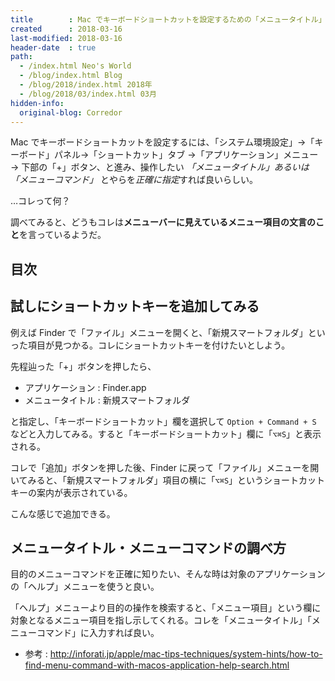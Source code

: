 ```yaml
---
title        : Mac でキーボードショートカットを設定するための「メニュータイトル」「メニューコマンド」って？ショートカットキーの追加方法
created      : 2018-03-16
last-modified: 2018-03-16
header-date  : true
path:
  - /index.html Neo's World
  - /blog/index.html Blog
  - /blog/2018/index.html 2018年
  - /blog/2018/03/index.html 03月
hidden-info:
  original-blog: Corredor
---
```


Mac でキーボードショートカットを設定するには、「システム環境設定」→「キーボード」パネル→「ショートカット」タブ →「アプリケーション」メニュー → 下部の「+」ボタン、と進み、操作したい *「メニュータイトル」あるいは「メニューコマンド」* とやらを*正確に指定*すれば良いらしい。

…コレって何？

調べてみると、どうもコレは**メニューバーに見えているメニュー項目の文言のこと**を言っているようだ。

## 目次

## 試しにショートカットキーを追加してみる

例えば Finder で「ファイル」メニューを開くと、「新規スマートフォルダ」といった項目が見つかる。コレにショートカットキーを付けたいとしよう。

先程辿った「+」ボタンを押したら、

- アプリケーション : Finder.app
- メニュータイトル : 新規スマートフォルダ

と指定し、「キーボードショートカット」欄を選択して `Option + Command + S` などと入力してみる。すると「キーボードショートカット」欄に「`⌥⌘S`」と表示される。

コレで「追加」ボタンを押した後、Finder に戻って「ファイル」メニューを開いてみると、「新規スマートフォルダ」項目の横に「`⌥⌘S`」というショートカットキーの案内が表示されている。

こんな感じで追加できる。

## メニュータイトル・メニューコマンドの調べ方

目的のメニューコマンドを正確に知りたい、そんな時は対象のアプリケーションの「ヘルプ」メニューを使うと良い。

「ヘルプ」メニューより目的の操作を検索すると、「メニュー項目」という欄に対象となるメニュー項目を指し示してくれる。コレを「メニュータイトル」「メニューコマンド」に入力すれば良い。

- 参考 : <http://inforati.jp/apple/mac-tips-techniques/system-hints/how-to-find-menu-command-with-macos-application-help-search.html>
